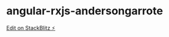 # angular-rxjs-andersongarrote

[Edit on StackBlitz ⚡️](https://stackblitz.com/edit/angular-rxjs-andersongarrote)